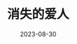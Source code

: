 ---
layout: page
title: 消失的爱人
description: >
category: 电影
img: assets/img/movie/2023/xiao_shi_de_ai_ren.webp
star: 4
date: 2023-08-30
---